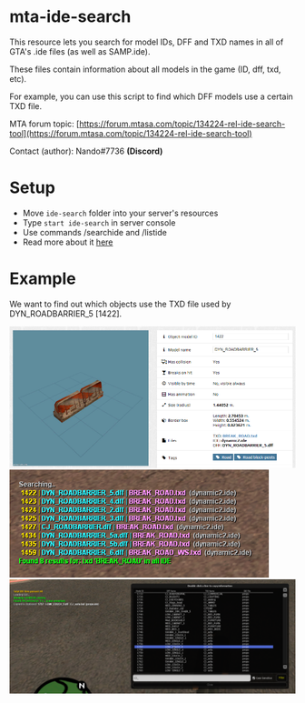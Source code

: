 # mta-ide-search
This resource lets you search for model IDs, DFF and TXD names in all of GTA's .ide files (as well as SAMP.ide).

These files contain information about all models in the game (ID, dff, txd, etc).

For example, you can use this script to find which DFF models use a certain TXD file.

MTA forum topic: [https://forum.mtasa.com/topic/134224-rel-ide-search-tool](https://forum.mtasa.com/topic/134224-rel-ide-search-tool)

Contact (author): Nando#7736 **(Discord)**

# Setup
- Move `ide-search` folder into your server's resources
- Type `start ide-search` in server console
- Use commands /searchide and /listide
- Read more about it [here](/ide-search/server.lua)

# Example
We want to find out which objects use the TXD file used by DYN_ROADBARRIER_5 [1422].

![1](/example_1.png)
![2](/example_2.png)
![3](/example_3.png)